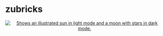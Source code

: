 # zubricks

<p align="center">
  <a href="https://payloadcms.com">
    <picture>
      <source media="(prefers-color-scheme: dark)" srcset="https://raw.githubusercontent.com/payloadcms/payload/master/src/admin/assets/images/payload-logo-light.svg">
      <source media="(prefers-color-scheme: light)" srcset="https://raw.githubusercontent.com/payloadcms/payload/master/src/admin/assets/images/payload-logo-dark.svg">
      <img alt="Shows an illustrated sun in light mode and a moon with stars in dark mode." src="https://raw.githubusercontent.com/payloadcms/payload/master/src/admin/assets/images/payload-logo-dark.svg">
</picture>
  </a>
</p>